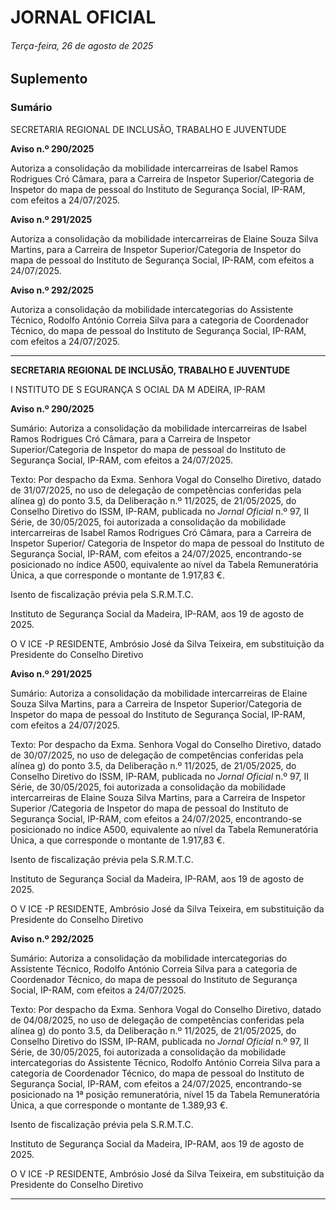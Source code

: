 # JORNAL OFICIAL

###### Terça-feira, 26 de agosto de 2025

## **Suplemento**

### **Sumário**

SECRETARIA REGIONAL DE INCLUSÃO, TRABALHO E JUVENTUDE

**Aviso n.º 290/2025**

Autoriza a consolidação da mobilidade intercarreiras de Isabel Ramos Rodrigues
Cró Câmara, para a Carreira de Inspetor Superior/Categoria de Inspetor do mapa de
pessoal do Instituto de Segurança Social, IP-RAM, com efeitos a 24/07/2025.

**Aviso n.º 291/2025**

Autoriza a consolidação da mobilidade intercarreiras de Elaine Souza Silva Martins,
para a Carreira de Inspetor Superior/Categoria de Inspetor do mapa de pessoal do
Instituto de Segurança Social, IP-RAM, com efeitos a 24/07/2025.

**Aviso n.º 292/2025**

Autoriza a consolidação da mobilidade intercategorias do Assistente Técnico,
Rodolfo António Correia Silva para a categoria de Coordenador Técnico, do mapa
de pessoal do Instituto de Segurança Social, IP-RAM, com efeitos a 24/07/2025.




---

**SECRETARIA REGIONAL DE INCLUSÃO, TRABALHO E JUVENTUDE**


I NSTITUTO DE S EGURANÇA S OCIAL DA M ADEIRA, IP-RAM


**Aviso n.º 290/2025**


Sumário:
Autoriza a consolidação da mobilidade intercarreiras de Isabel Ramos Rodrigues Cró Câmara, para a Carreira de Inspetor
Superior/Categoria de Inspetor do mapa de pessoal do Instituto de Segurança Social, IP-RAM, com efeitos a 24/07/2025.

Texto:
Por despacho da Exma. Senhora Vogal do Conselho Diretivo, datado de 31/07/2025, no uso de delegação de competências
conferidas pela alínea g) do ponto 3.5, da Deliberação n.º 11/2025, de 21/05/2025, do Conselho Diretivo do ISSM, IP-RAM,
publicada no _Jornal Oficial_ n.º 97, II Série, de 30/05/2025, foi autorizada a consolidação da mobilidade intercarreiras de
Isabel Ramos Rodrigues Cró Câmara, para a Carreira de Inspetor Superior/ Categoria de Inspetor do mapa de pessoal do
Instituto de Segurança Social, IP-RAM, com efeitos a 24/07/2025, encontrando-se posicionado no índice A500, equivalente ao
nível da Tabela Remuneratória Única, a que corresponde o montante de 1.917,83 €.


Isento de fiscalização prévia pela S.R.M.T.C.

Instituto de Segurança Social da Madeira, IP-RAM, aos 19 de agosto de 2025.

O V ICE -P RESIDENTE, Ambrósio José da Silva Teixeira, em substituição da Presidente do Conselho Diretivo


**Aviso n.º 291/2025**


Sumário:
Autoriza a consolidação da mobilidade intercarreiras de Elaine Souza Silva Martins, para a Carreira de Inspetor Superior/Categoria de
Inspetor do mapa de pessoal do Instituto de Segurança Social, IP-RAM, com efeitos a 24/07/2025.

Texto:
Por despacho da Exma. Senhora Vogal do Conselho Diretivo, datado de 30/07/2025, no uso de delegação de competências
conferidas pela alínea g) do ponto 3.5, da Deliberação n.º 11/2025, de 21/05/2025, do Conselho Diretivo do ISSM, IP-RAM,
publicada no _Jornal Oficial_ n.º 97, II Série, de 30/05/2025, foi autorizada a consolidação da mobilidade intercarreiras de
Elaine Souza Silva Martins, para a Carreira de Inspetor Superior /Categoria de Inspetor do mapa de pessoal do Instituto de
Segurança Social, IP-RAM, com efeitos a 24/07/2025, encontrando-se posicionado no índice A500, equivalente ao nível da
Tabela Remuneratória Única, a que corresponde o montante de 1.917,83 €.


Isento de fiscalização prévia pela S.R.M.T.C.

Instituto de Segurança Social da Madeira, IP-RAM, aos 19 de agosto de 2025.

O V ICE -P RESIDENTE, Ambrósio José da Silva Teixeira, em substituição da Presidente do Conselho Diretivo


**Aviso n.º 292/2025**


Sumário:
Autoriza a consolidação da mobilidade intercategorias do Assistente Técnico, Rodolfo António Correia Silva para a categoria de
Coordenador Técnico, do mapa de pessoal do Instituto de Segurança Social, IP-RAM, com efeitos a 24/07/2025.

Texto:
Por despacho da Exma. Senhora Vogal do Conselho Diretivo, datado de 04/08/2025, no uso de delegação de competências
conferidas pela alínea g) do ponto 3.5, da Deliberação n.º 11/2025, de 21/05/2025, do Conselho Diretivo do ISSM, IP-RAM,
publicada no _Jornal Oficial_ n.º 97, II Série, de 30/05/2025, foi autorizada a consolidação da mobilidade intercategorias do
Assistente Técnico, Rodolfo António Correia Silva para a categoria de Coordenador Técnico, do mapa de pessoal do Instituto
de Segurança Social, IP-RAM, com efeitos a 24/07/2025, encontrando-se posicionado na 1ª posição remuneratória, nível 15
da Tabela Remuneratória Única, a que corresponde o montante de 1.389,93 €.


Isento de fiscalização prévia pela S.R.M.T.C.

Instituto de Segurança Social da Madeira, IP-RAM, aos 19 de agosto de 2025.

O V ICE -P RESIDENTE, Ambrósio José da Silva Teixeira, em substituição da Presidente do Conselho Diretivo




---
